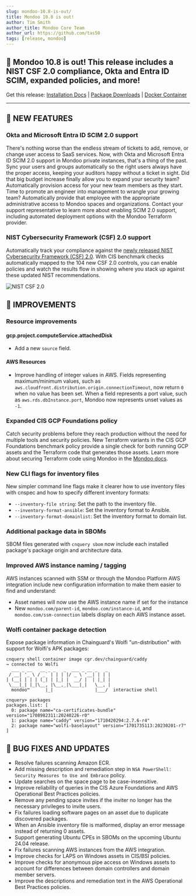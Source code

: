 ```yaml
---
slug: mondoo-10.8-is-out/
title: Mondoo 10.8 is out!
author: Tim Smith
author_title: Mondoo Core Team
author_url: https://github.com/tas50
tags: [release, mondoo]
---
```


## 🥳 Mondoo 10.8 is out! This release includes a NIST CSF 2.0 compliance, Okta and Entra ID SCIM, expanded policies, and more!

Get this release: [Installation Docs](https://mondoo.com/docs/cnspec/) | [Package Downloads](https://releases.mondoo.com/cnspec/) | [Docker Container](https://hub.docker.com/r/mondoo/cnspec)

---

## 🎉 NEW FEATURES

### Okta and Microsoft Entra ID SCIM 2.0 support

There's nothing worse than the endless stream of tickets to add, remove, or change user access to SaaS services. Now, with Okta and Microsoft Entra ID SCIM 2.0 support in Mondoo private instances, that's a thing of the past. Sync your users and groups automatically so the right users always have the proper access, keeping your auditors happy without a ticket in sight. Did that big budget increase finally allow you to expand your security team? Automatically provision access for your new team members as they start. Time to promote an engineer into management to wrangle your growing team? Automatically provide that employee with the appropriate administrative access to Mondoo spaces and organizations. Contact your support representative to learn more about enabling SCIM 2.0 support, including automated deployment options with the Mondoo Terraform provider.

### NIST Cybersecurity Framework (CSF) 2.0 support

Automatically track your compliance against the [newly released NIST Cybersecurity Framework (CSF) 2.0](https://www.nist.gov/news-events/news/2024/02/nist-releases-version-20-landmark-cybersecurity-framework). With CIS benchmark checks automatically mapped to the 104 new CSF 2.0 controls, you can enable policies and watch the results flow in showing where you stack up against these updated NIST recommendations.

![NIST CSF 2.0](/img/releases/2024-03-19-mondoo-10.8-is-out/nist_csf2.png)

## 🧹 IMPROVEMENTS

### Resource improvements

#### gcp.project.computeService.attachedDisk

- Add a new `source` field.

#### AWS Resources

- Improve handling of integer values in AWS. Fields representing maximum/minimum values, such as `aws.cloudfront.distribution.origin.connectionTimeout`, now return `0` when no value has been set. When a field represents a port value, such as `aws.rds.dbInstance.port`, Mondoo now represents unset values as `-1`.

### Expanded CIS GCP Foundations policy

Catch security problems before they reach production without the need for multiple tools and security policies. New Terraform variants in the CIS GCP Foundations benchmark policy provide a single check for both running GCP assets and the Terraform code that generates those assets. Learn more about securing Terraform code using Mondoo in the [Mondoo docs](https://mondoo.com/docs/cnspec/supplychain/terraform/).

### New CLI flags for inventory files

New simpler command line flags make it clearer how to use inventory files with cnspec and how to specify different inventory formats:

- `--inventory-file string`: Set the path to the inventory file.
- `--inventory-format-ansible`: Set the inventory format to Ansible.
- `--inventory-format-domainlist`: Set the inventory format to domain list.

### Additional package data in SBOMs

SBOM files generated with `cnquery sbom` now include each installed package's package origin and architecture data.

### Improved AWS instance naming / tagging

AWS instances scanned with SSM or through the Mondoo Platform AWS integration include new configuration information to make them easier to find and understand:

- Asset names will now use the AWS instance name if set for the instance
- New `mondoo.com/parent-id`, `mondoo.com/instance-id`, and `mondoo.com/ssm-connection` labels display on each AWS instance asset.

### Wolfi container package detection

Expose package information in Chainguard's Wolfi "un-distribution" with support for Wolfi's APK packages:

```shell
cnquery shell container image cgr.dev/chainguard/caddy
→ connected to Wolfi
  ___ _ __   __ _ _   _  ___ _ __ _   _
 / __| '_ \ / _` | | | |/ _ \ '__| | | |
| (__| | | | (_| | |_| |  __/ |  | |_| |
 \___|_| |_|\__, |\__,_|\___|_|   \__, |
  mondoo™      |_|                |___/  interactive shell

cnquery> packages
packages.list: [
  0: package name="ca-certificates-bundle" version="1708982311:20240226-r0"
  1: package name="caddy" version="1710420294:2.7.6-r4"
  2: package name="wolfi-baselayout" version="1701735113:20230201-r7"
]
```

## 🐛 BUG FIXES AND UPDATES

- Resolve failures scanning Amazon ECR.
- Add missing description and remediation step in `NSA PowerShell: Security Measures to Use and Embrace` policy.
- Update searches on the space page to be case-insensitive.
- Improve reliability of queries in the CIS Azure Foundations and AWS Operational Best Practices policies.
- Remove any pending space invites if the inviter no longer has the necessary privileges to invite users.
- Fix failures loading software pages on an asset due to duplicate discovered packages.
- When an Ansible inventory file is malformed, display an error message instead of returning 0 assets.
- Support generating Ubuntu CPEs in SBOMs on the upcoming Ubuntu 24.04 release.
- Fix failures scanning AWS instances from the AWS integration.
- Improve checks for LAPS on Windows assets in CIS/BSI policies.
- Improve checks for anonymous pipe access on Windows assets to account for differences between domain controllers and domain member servers.
- Improve the descriptions and remediation text in the AWS Operational Best Practices policies.
